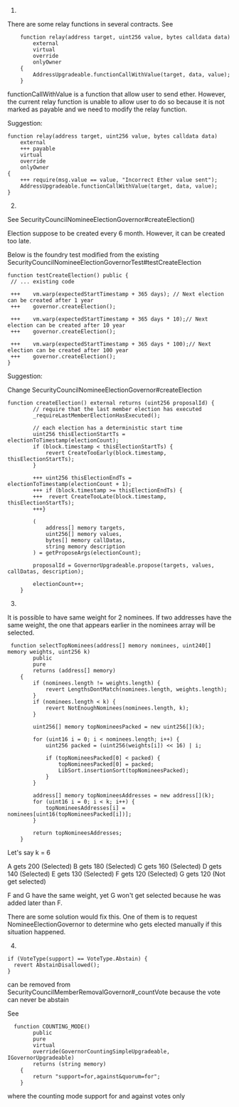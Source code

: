 1.

There are some relay functions in several contracts. See

```solidity
    function relay(address target, uint256 value, bytes calldata data)
        external
        virtual
        override
        onlyOwner
    {
        AddressUpgradeable.functionCallWithValue(target, data, value);
    }
```

functionCallWithValue is a function that allow user to send ether. However, the current relay function is unable to allow user to do so because it is not marked as payable and we need to modify the relay function. 

Suggestion:

```solidity
function relay(address target, uint256 value, bytes calldata data)
    external
    +++ payable
    virtual
    override
    onlyOwner
{
    +++ require(msg.value == value, "Incorrect Ether value sent");
    AddressUpgradeable.functionCallWithValue(target, data, value);
}
```

2.

See SecurityCouncilNomineeElectionGovernor#createElection()

Election suppose to be created every 6 month. However, it can be created too late.

Below is the foundry test modified from the existing SecurityCouncilNomineeElectionGovernorTest#testCreateElection

```solidity
function testCreateElection() public {
 // ... existing code

 +++    vm.warp(expectedStartTimestamp + 365 days); // Next election can be created after 1 year
 +++    governor.createElection();

 +++    vm.warp(expectedStartTimestamp + 365 days * 10);// Next election can be created after 10 year
 +++    governor.createElection();

 +++    vm.warp(expectedStartTimestamp + 365 days * 100);// Next election can be created after 100 year
 +++    governor.createElection();
}
```

Suggestion:

Change SecurityCouncilNomineeElectionGovernor#createElection

```solidity
function createElection() external returns (uint256 proposalId) {
        // require that the last member election has executed
        _requireLastMemberElectionHasExecuted();

        // each election has a deterministic start time
        uint256 thisElectionStartTs = electionToTimestamp(electionCount);
        if (block.timestamp < thisElectionStartTs) {
            revert CreateTooEarly(block.timestamp, thisElectionStartTs);
        }

        +++ uint256 thisElectionEndTs = electionToTimestamp(electionCount + 1);
        +++ if (block.timestamp >= thisElectionEndTs) {
        +++  revert CreateTooLate(block.timestamp, thisElectionStartTs);
        +++}

        (
            address[] memory targets,
            uint256[] memory values,
            bytes[] memory callDatas,
            string memory description
        ) = getProposeArgs(electionCount);

        proposalId = GovernorUpgradeable.propose(targets, values, callDatas, description);

        electionCount++;
    }
```

3. 

It is possible to have same weight for 2 nominees. If two addresses have the same weight, the one that appears earlier in the nominees array will be selected.

```soldiity
 function selectTopNominees(address[] memory nominees, uint240[] memory weights, uint256 k)
        public
        pure
        returns (address[] memory)
    {
        if (nominees.length != weights.length) {
            revert LengthsDontMatch(nominees.length, weights.length);
        }
        if (nominees.length < k) {
            revert NotEnoughNominees(nominees.length, k);
        }

        uint256[] memory topNomineesPacked = new uint256[](k);

        for (uint16 i = 0; i < nominees.length; i++) {
            uint256 packed = (uint256(weights[i]) << 16) | i;

            if (topNomineesPacked[0] < packed) {
                topNomineesPacked[0] = packed;
                LibSort.insertionSort(topNomineesPacked);
            }
        }

        address[] memory topNomineesAddresses = new address[](k);
        for (uint16 i = 0; i < k; i++) {
            topNomineesAddresses[i] = nominees[uint16(topNomineesPacked[i])];
        }

        return topNomineesAddresses;
    }
```

Let's say k = 6

A gets 200 (Selected)
B gets 180 (Selected)
C gets 160 (Selected)
D gets 140 (Selected)
E gets 130 (Selected)
F gets 120 (Selected)
G gets 120 (Not get selected)

F and G have the same weight, yet G won't get selected because he was added later than F. 

There are some solution would fix this. One of them is to request NomineeElectionGovernor to determine who gets elected manually if this situation happened.

4.

```solidity
if (VoteType(support) == VoteType.Abstain) {
  revert AbstainDisallowed();
}
```

can be removed from SecurityCouncilMemberRemovalGovernor#_countVote because the vote can never be abstain

See

```solidity
  function COUNTING_MODE()
        public
        pure
        virtual
        override(GovernorCountingSimpleUpgradeable, IGovernorUpgradeable)
        returns (string memory)
    {
        return "support=for,against&quorum=for";
    }
```

where the counting mode support for and against votes only